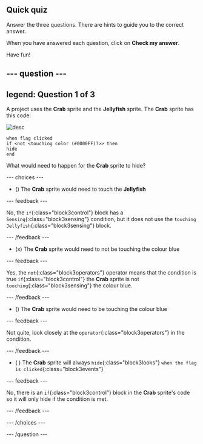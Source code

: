 ## Quick quiz

Answer the three questions. There are hints to guide you to the correct answer.

When you have answered each question, click on **Check my answer**.

Have fun!

--- question ---
---
legend: Question 1 of 3
---

A project uses the **Crab** sprite and the **Jellyfish** sprite. The **Crab** sprite has this code:

![desc](images/crab-icon.png)

```blocks3
when flag clicked
if <not <touching color (#0000FF)?>> then
hide
end
```

What would need to happen for the **Crab** sprite to hide?

--- choices ---

- () The **Crab** sprite would need to touch the **Jellyfish**

 --- feedback ---

 No, the `if`{:class="block3control"} block has a `Sensing`{:class="block3sensing"} condition, but it does not use the `touching Jellyfish`{:class="block3sensing"} block.

 --- /feedback ---

- (x) The **Crab** sprite would need to not be touching the colour blue

 --- feedback ---

Yes, the `not`{:class="block3operators"} operator means that the condition is true `if`{:class="block3control"} the **Crab** sprite is not `touching`{:class="block3sensing"} the colour blue.

 --- /feedback ---

- () The **Crab** sprite would need to be touching the colour blue

 --- feedback ---

 Not quite, look closely at the `operator`{:class="block3operators"} in the condition.

 --- /feedback ---

- ( ) The **Crab** sprite will always `hide`{:class="block3looks"} `when the flag is clicked`{:class="block3events"}

 --- feedback ---

 No, there is an `if`{:class="block3control"} block in the **Crab** sprite's code so it will only hide if the condition is met.

 --- /feedback ---

--- /choices ---

--- /question ---
